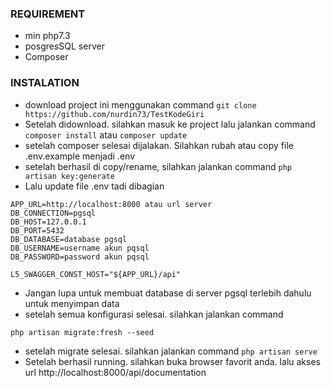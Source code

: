 ### REQUIREMENT
- min php7.3
- posgresSQL server
- Composer

### INSTALATION
- download project ini menggunakan command ``git clone https://github.com/nurdin73/TestKodeGiri``
- Setelah didownload. silahkan masuk ke project lalu jalankan command ``composer install`` atau ``composer update``
- setelah composer selesai dijalakan. Silahkan rubah atau copy file .env.example menjadi .env
- setelah berhasil di copy/rename, silahkan jalankan command ``php artisan key:generate``
- Lalu update file .env tadi dibagian
```
APP_URL=http://localhost:8000 atau url server
DB_CONNECTION=pgsql
DB_HOST=127.0.0.1
DB_PORT=5432
DB_DATABASE=database pgsql
DB_USERNAME=username akun pqsql
DB_PASSWORD=password akun pqsql

L5_SWAGGER_CONST_HOST="${APP_URL}/api"
```
- Jangan lupa untuk membuat database di server pgsql terlebih dahulu untuk menyimpan data
- setelah semua konfigurasi selesai. silahkan jalankan command 
```
php artisan migrate:fresh --seed
```
- setelah migrate selesai. silahkan jalankan command `` php artisan serve ``
- Setelah berhasil running. silahkan buka browser favorit anda. lalu akses url http://localhost:8000/api/documentation